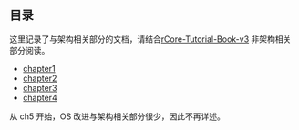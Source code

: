 ## 目录

这里记录了与架构相关部分的文档，请结合[rCore-Tutorial-Book-v3](http://rcore-os.cn/rCore-Tutorial-Book-v3/) 非架构相关部分阅读。
* [chapter1](ch1.md)
* [chapter2](ch2.md)
* [chapter3](ch3.md)
* [chapter4](ch4.md)

从 ch5 开始，OS 改进与架构相关部分很少，因此不再详述。